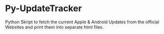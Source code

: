# Py-UpdateTracker
Python Skript to fetch the current Apple &amp; Android Updates from the official Websites and print them into separate html files.
